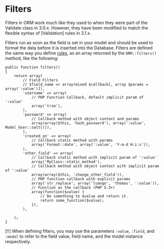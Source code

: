 # Filters

Filters in ORM work much like they used to when they were part of the Validate class in 3.0.x. However, they have been modified to match the flexible syntax of [Validation] rules in 3.1.x.

Filters run as soon as the field is set in your model and should be used to format the data before it is inserted into the Database. Filters are defined the same way you define [rules](validation), as an array returned by the `ORM::filters()` method, like the following:

	public function filters()
	{
		return array(
			// Field Filters
			// $field_name => array(mixed $callback[, array $params = array(':value')]),
			'username' => array(
				// PHP Function Callback, default implicit param of ':value'
				array('trim'),
			),
			'password' => array(
				// Callback method with object context and params
				array(array($this, 'hash_password'), array(':value', Model_User::salt())),
			),
			'created_on' => array(
				// Callback static method with params
				array('Format::date', array(':value', 'Y-m-d H:i:s')),
			),
			'other_field' => array(
				// Callback static method with implicit param of ':value'
				array('MyClass::static_method'),
				// Callback method with object context with implicit param of ':value'
				array(array($this, 'change_other_field')),
				// PHP function callback with explicit params
				array('str_replace', array('luango', 'thomas', ':value')),
				// Function as the callback (PHP 5.3+)
				array(function($value) {
					// Do something to $value and return it.
					return some_function($value);
				}),
			),

		);
	}

[!!] When defining filters, you may use the parameters `:value`, `:field`, and `:model` to refer to the field value, field name, and the model instance respectively.
